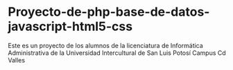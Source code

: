 # Proyecto-de-php-base-de-datos-javascript-html5-css
Este es un proyecto de los alumnos de la licenciatura de Informática Administrativa de la Universidad Intercultural de San Luis Potosí Campus Cd Valles
